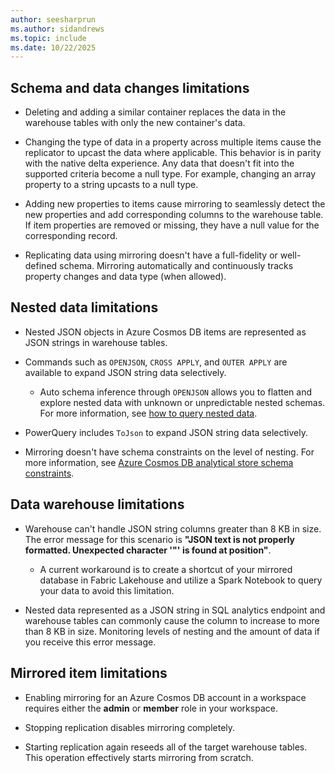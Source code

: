 ```yaml
---
author: seesharprun
ms.author: sidandrews
ms.topic: include
ms.date: 10/22/2025
---
```


## Schema and data changes limitations

- Deleting and adding a similar container replaces the data in the warehouse tables with only the new container's data.

- Changing the type of data in a property across multiple items cause the replicator to upcast the data where applicable. This behavior is in parity with the native delta experience. Any data that doesn't fit into the supported criteria become a null type. For example, changing an array property to a string upcasts to a null type.

- Adding new properties to items cause mirroring to seamlessly detect the new properties and add corresponding columns to the warehouse table. If item properties are removed or missing, they have a null value for the corresponding record.

- Replicating data using mirroring doesn't have a full-fidelity or well-defined schema. Mirroring automatically and continuously tracks property changes and data type (when allowed).

## Nested data limitations

- Nested JSON objects in Azure Cosmos DB items are represented as JSON strings in warehouse tables.

- Commands such as `OPENJSON`, `CROSS APPLY`, and `OUTER APPLY` are available to expand JSON string data selectively.

  - Auto schema inference through `OPENJSON` allows you to flatten and explore nested data with unknown or unpredictable nested schemas. For more information, see [how to query nested data](../../azure-cosmos-db-how-to-query-nested.md).

- PowerQuery includes `ToJson` to expand JSON string data selectively.

- Mirroring doesn't have schema constraints on the level of nesting. For more information, see [Azure Cosmos DB analytical store schema constraints](/azure/cosmos-db/analytical-store-introduction#schema-constraints).

## Data warehouse limitations

- Warehouse can't handle JSON string columns greater than 8 KB in size. The error message for this scenario is **"JSON text is not properly formatted. Unexpected character '"' is found at position"**.

  - A current workaround is to create a shortcut of your mirrored database in Fabric Lakehouse and utilize a Spark Notebook to query your data to avoid this limitation.

- Nested data represented as a JSON string in SQL analytics endpoint and warehouse tables can commonly cause the column to increase to more than 8 KB in size. Monitoring levels of nesting and the amount of data if you receive this error message.

## Mirrored item limitations

- Enabling mirroring for an Azure Cosmos DB account in a workspace requires either the **admin** or **member** role in your workspace.

- Stopping replication disables mirroring completely.

- Starting replication again reseeds all of the target warehouse tables. This operation effectively starts mirroring from scratch.

